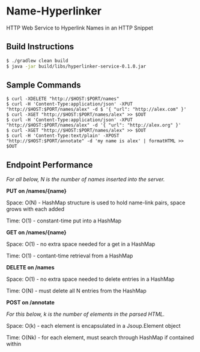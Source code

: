 # Name-Hyperlinker
HTTP Web Service to Hyperlink Names in an HTTP Snippet

## Build Instructions
```bash
$ ./gradlew clean build
$ java -jar build/libs/hyperlinker-service-0.1.0.jar
```

## Sample Commands
```
$ curl -XDELETE "http://$HOST:$PORT/names"
$ curl -H 'Content-Type:application/json' -XPUT "http://$HOST:$PORT/names/alex" -d $ '{ "url": "http://alex.com" }'
$ curl -XGET "http://$HOST:$PORT/names/alex" >> $OUT
$ curl -H 'Content-Type:application/json' -XPUT "http://$HOST:$PORT/names/alex" -d '{ "url": "http://alex.org" }'
$ curl -XGET "http://$HOST:$PORT/names/alex" >> $OUT
$ curl -H 'Content-Type:text/plain' -XPOST "http://$HOST:$PORT/annotate" -d 'my name is alex' | formatHTML >> $OUT
```

## Endpoint Performance

_For all below, N is the number of names inserted into the server._

**PUT on /names/{name}**

Space: O(N) - HashMap structure is used to hold name-link pairs, space grows with each added

Time: O(1) - constant-time put into a HashMap

**GET on /names/{name}**

Space: O(1) - no extra space needed for a get in a HashMap

Time: O(1) - contant-time retrieval from a HashMap

**DELETE on /names**

Space: O(1) - no extra space needed to delete entries in a HashMap

Time: O(N) - must delete all N entries from the HashMap

**POST on /annotate**

_For this below, k is the number of elements in the parsed HTML._

Space: O(k) - each element is encapsulated in a Jsoup.Element object

Time: O(Nk) - for each element, must search through HashMap if contained within
